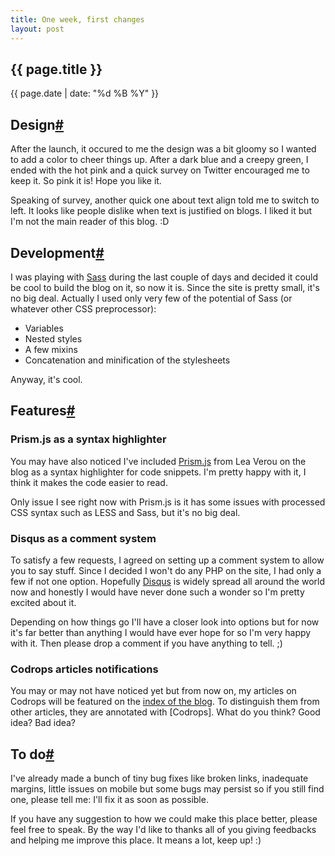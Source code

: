 ```yaml
---
title: One week, first changes
layout: post
---
```

<section>
<h1>{{ page.title }}</h1>
<p class="date">{{ page.date | date: "%d %B %Y" }}</p>
</section>    
<section id="design">
<h2>Design<a href="#design" class="section-anchor">#</a></h2>

<p>After the launch, it occured to me the design was a bit gloomy so I wanted to add a color to cheer things up. After a dark blue and a creepy green, I ended with the hot pink and a quick survey on Twitter encouraged me to keep it. So pink it is! Hope you like it.</p>

<p>Speaking of survey, another quick one about text align told me to switch to left. It looks like people dislike when text is justified on blogs. I liked it but I'm not the main reader of this blog. :D</p>
</section>
<section id="development">
<h2>Development<a href="#development" class="section-anchor">#</a></h2>

<p>I was playing with <a href="http://sass-lang.com/" title="Sass">Sass</a> during the last couple of days and decided it could be cool to build the blog on it, so now it is. Since the site is pretty small, it's no big deal. Actually I used only very few of the potential of Sass (or whatever other CSS preprocessor):</p>

<ul>
<li>Variables</li>
<li>Nested styles</li>
<li>A few mixins</li>
<li>Concatenation and minification of the stylesheets</li>
</ul>

<p>Anyway, it's cool.</p>
</section>
<section id="features">
<h2>Features<a href="#features" class="section-anchor">#</a></h2>

<h3>Prism.js as a syntax highlighter</h3>

<p>You may have also noticed I've included <a href="http://prismjs.com/" title="Prism">Prism.js</a> from Lea Verou on the blog as a syntax highlighter for code snippets. I'm pretty happy with it, I think it makes the code easier to read.</p>

<p>Only issue I see right now with Prism.js is it has some issues with processed CSS syntax such as LESS and Sass, but it's no big deal.</p>

<h3>Disqus as a comment system</h3>

<p>To satisfy a few requests, I agreed on setting up a comment system to allow you to say stuff. Since I decided I won't do any PHP on the site, I had only a few if not one option. Hopefully <a href="http://disqus.com/" title="Disqus">Disqus</a> is widely spread all around the world now and honestly I would have never done such a wonder so I'm pretty excited about it.</p>

<p>Depending on how things go I'll have a closer look into options but for now it's far better than anything I would have ever hope for so I'm very happy with it. Then please drop a comment if you have anything to tell. ;)</p>

<h3>Codrops articles notifications</h3>

<p>You may or may not have noticed yet but from now on, my articles on Codrops will be featured on the <a href="index.html" title="Index blog">index of the blog</a>. To distinguish them from other articles, they are annotated with <i class="icon-tint"></i><span class="codrops">[Codrops]</span>. What do you think? Good idea? Bad idea?</p>
</section>
<section id="to-do">
<h2>To do<a href="#to-do" class="section-anchor">#</a></h2>

<p>I've already made a bunch of tiny bug fixes like broken links, inadequate margins, little issues on mobile but some bugs may persist so if you still find one, please tell me: I'll fix it as soon as possible.</p>

<p>If you have any suggestion to how we could make this place better, please feel free to speak. By the way I'd like to thanks all of you giving feedbacks and helping me improve this place. It means a lot, keep up! :)</p>
</section>
<script>var disqus_url = "http://hugogiraudel.com/blog/one-week-first-changes.html";</script>